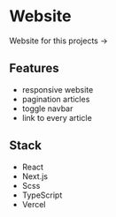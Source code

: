 # Website

Website for this projects -> 

## Features

- responsive website
- pagination articles
- toggle navbar
- link to every article

## Stack

- React
- Next.js
- Scss
- TypeScript
- Vercel

